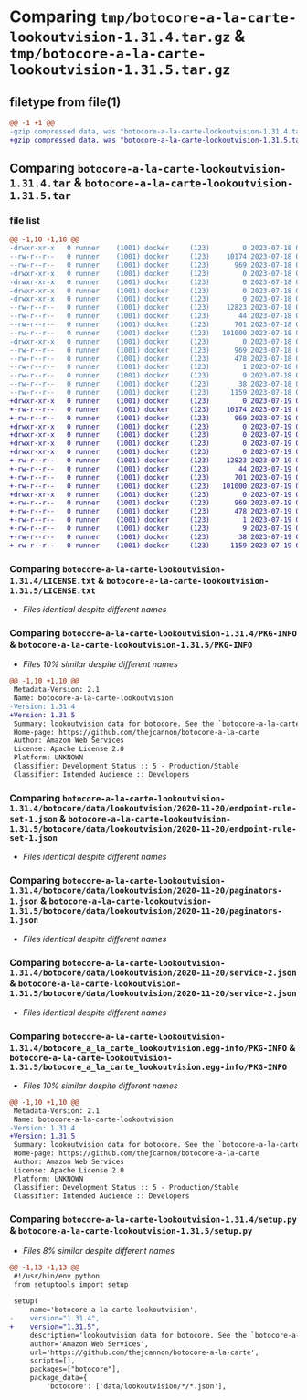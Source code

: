 # Comparing `tmp/botocore-a-la-carte-lookoutvision-1.31.4.tar.gz` & `tmp/botocore-a-la-carte-lookoutvision-1.31.5.tar.gz`

## filetype from file(1)

```diff
@@ -1 +1 @@
-gzip compressed data, was "botocore-a-la-carte-lookoutvision-1.31.4.tar", last modified: Tue Jul 18 01:55:24 2023, max compression
+gzip compressed data, was "botocore-a-la-carte-lookoutvision-1.31.5.tar", last modified: Wed Jul 19 02:44:05 2023, max compression
```

## Comparing `botocore-a-la-carte-lookoutvision-1.31.4.tar` & `botocore-a-la-carte-lookoutvision-1.31.5.tar`

### file list

```diff
@@ -1,18 +1,18 @@
-drwxr-xr-x   0 runner    (1001) docker     (123)        0 2023-07-18 01:55:24.032280 botocore-a-la-carte-lookoutvision-1.31.4/
--rw-r--r--   0 runner    (1001) docker     (123)    10174 2023-07-18 01:55:23.000000 botocore-a-la-carte-lookoutvision-1.31.4/LICENSE.txt
--rw-r--r--   0 runner    (1001) docker     (123)      969 2023-07-18 01:55:24.032280 botocore-a-la-carte-lookoutvision-1.31.4/PKG-INFO
-drwxr-xr-x   0 runner    (1001) docker     (123)        0 2023-07-18 01:55:24.032280 botocore-a-la-carte-lookoutvision-1.31.4/botocore/
-drwxr-xr-x   0 runner    (1001) docker     (123)        0 2023-07-18 01:55:24.032280 botocore-a-la-carte-lookoutvision-1.31.4/botocore/data/
-drwxr-xr-x   0 runner    (1001) docker     (123)        0 2023-07-18 01:55:24.032280 botocore-a-la-carte-lookoutvision-1.31.4/botocore/data/lookoutvision/
-drwxr-xr-x   0 runner    (1001) docker     (123)        0 2023-07-18 01:55:24.032280 botocore-a-la-carte-lookoutvision-1.31.4/botocore/data/lookoutvision/2020-11-20/
--rw-r--r--   0 runner    (1001) docker     (123)    12823 2023-07-18 01:54:50.000000 botocore-a-la-carte-lookoutvision-1.31.4/botocore/data/lookoutvision/2020-11-20/endpoint-rule-set-1.json
--rw-r--r--   0 runner    (1001) docker     (123)       44 2023-07-18 01:54:50.000000 botocore-a-la-carte-lookoutvision-1.31.4/botocore/data/lookoutvision/2020-11-20/examples-1.json
--rw-r--r--   0 runner    (1001) docker     (123)      701 2023-07-18 01:54:50.000000 botocore-a-la-carte-lookoutvision-1.31.4/botocore/data/lookoutvision/2020-11-20/paginators-1.json
--rw-r--r--   0 runner    (1001) docker     (123)   101000 2023-07-18 01:54:50.000000 botocore-a-la-carte-lookoutvision-1.31.4/botocore/data/lookoutvision/2020-11-20/service-2.json
-drwxr-xr-x   0 runner    (1001) docker     (123)        0 2023-07-18 01:55:24.032280 botocore-a-la-carte-lookoutvision-1.31.4/botocore_a_la_carte_lookoutvision.egg-info/
--rw-r--r--   0 runner    (1001) docker     (123)      969 2023-07-18 01:55:24.000000 botocore-a-la-carte-lookoutvision-1.31.4/botocore_a_la_carte_lookoutvision.egg-info/PKG-INFO
--rw-r--r--   0 runner    (1001) docker     (123)      478 2023-07-18 01:55:24.000000 botocore-a-la-carte-lookoutvision-1.31.4/botocore_a_la_carte_lookoutvision.egg-info/SOURCES.txt
--rw-r--r--   0 runner    (1001) docker     (123)        1 2023-07-18 01:55:24.000000 botocore-a-la-carte-lookoutvision-1.31.4/botocore_a_la_carte_lookoutvision.egg-info/dependency_links.txt
--rw-r--r--   0 runner    (1001) docker     (123)        9 2023-07-18 01:55:24.000000 botocore-a-la-carte-lookoutvision-1.31.4/botocore_a_la_carte_lookoutvision.egg-info/top_level.txt
--rw-r--r--   0 runner    (1001) docker     (123)       38 2023-07-18 01:55:24.032280 botocore-a-la-carte-lookoutvision-1.31.4/setup.cfg
--rw-r--r--   0 runner    (1001) docker     (123)     1159 2023-07-18 01:55:23.000000 botocore-a-la-carte-lookoutvision-1.31.4/setup.py
+drwxr-xr-x   0 runner    (1001) docker     (123)        0 2023-07-19 02:44:05.003580 botocore-a-la-carte-lookoutvision-1.31.5/
+-rw-r--r--   0 runner    (1001) docker     (123)    10174 2023-07-19 02:44:04.000000 botocore-a-la-carte-lookoutvision-1.31.5/LICENSE.txt
+-rw-r--r--   0 runner    (1001) docker     (123)      969 2023-07-19 02:44:05.003580 botocore-a-la-carte-lookoutvision-1.31.5/PKG-INFO
+drwxr-xr-x   0 runner    (1001) docker     (123)        0 2023-07-19 02:44:05.003580 botocore-a-la-carte-lookoutvision-1.31.5/botocore/
+drwxr-xr-x   0 runner    (1001) docker     (123)        0 2023-07-19 02:44:05.003580 botocore-a-la-carte-lookoutvision-1.31.5/botocore/data/
+drwxr-xr-x   0 runner    (1001) docker     (123)        0 2023-07-19 02:44:05.003580 botocore-a-la-carte-lookoutvision-1.31.5/botocore/data/lookoutvision/
+drwxr-xr-x   0 runner    (1001) docker     (123)        0 2023-07-19 02:44:05.003580 botocore-a-la-carte-lookoutvision-1.31.5/botocore/data/lookoutvision/2020-11-20/
+-rw-r--r--   0 runner    (1001) docker     (123)    12823 2023-07-19 02:43:32.000000 botocore-a-la-carte-lookoutvision-1.31.5/botocore/data/lookoutvision/2020-11-20/endpoint-rule-set-1.json
+-rw-r--r--   0 runner    (1001) docker     (123)       44 2023-07-19 02:43:32.000000 botocore-a-la-carte-lookoutvision-1.31.5/botocore/data/lookoutvision/2020-11-20/examples-1.json
+-rw-r--r--   0 runner    (1001) docker     (123)      701 2023-07-19 02:43:32.000000 botocore-a-la-carte-lookoutvision-1.31.5/botocore/data/lookoutvision/2020-11-20/paginators-1.json
+-rw-r--r--   0 runner    (1001) docker     (123)   101000 2023-07-19 02:43:32.000000 botocore-a-la-carte-lookoutvision-1.31.5/botocore/data/lookoutvision/2020-11-20/service-2.json
+drwxr-xr-x   0 runner    (1001) docker     (123)        0 2023-07-19 02:44:05.003580 botocore-a-la-carte-lookoutvision-1.31.5/botocore_a_la_carte_lookoutvision.egg-info/
+-rw-r--r--   0 runner    (1001) docker     (123)      969 2023-07-19 02:44:04.000000 botocore-a-la-carte-lookoutvision-1.31.5/botocore_a_la_carte_lookoutvision.egg-info/PKG-INFO
+-rw-r--r--   0 runner    (1001) docker     (123)      478 2023-07-19 02:44:04.000000 botocore-a-la-carte-lookoutvision-1.31.5/botocore_a_la_carte_lookoutvision.egg-info/SOURCES.txt
+-rw-r--r--   0 runner    (1001) docker     (123)        1 2023-07-19 02:44:04.000000 botocore-a-la-carte-lookoutvision-1.31.5/botocore_a_la_carte_lookoutvision.egg-info/dependency_links.txt
+-rw-r--r--   0 runner    (1001) docker     (123)        9 2023-07-19 02:44:04.000000 botocore-a-la-carte-lookoutvision-1.31.5/botocore_a_la_carte_lookoutvision.egg-info/top_level.txt
+-rw-r--r--   0 runner    (1001) docker     (123)       38 2023-07-19 02:44:05.003580 botocore-a-la-carte-lookoutvision-1.31.5/setup.cfg
+-rw-r--r--   0 runner    (1001) docker     (123)     1159 2023-07-19 02:44:04.000000 botocore-a-la-carte-lookoutvision-1.31.5/setup.py
```

### Comparing `botocore-a-la-carte-lookoutvision-1.31.4/LICENSE.txt` & `botocore-a-la-carte-lookoutvision-1.31.5/LICENSE.txt`

 * *Files identical despite different names*

### Comparing `botocore-a-la-carte-lookoutvision-1.31.4/PKG-INFO` & `botocore-a-la-carte-lookoutvision-1.31.5/PKG-INFO`

 * *Files 10% similar despite different names*

```diff
@@ -1,10 +1,10 @@
 Metadata-Version: 2.1
 Name: botocore-a-la-carte-lookoutvision
-Version: 1.31.4
+Version: 1.31.5
 Summary: lookoutvision data for botocore. See the `botocore-a-la-carte` package for more info.
 Home-page: https://github.com/thejcannon/botocore-a-la-carte
 Author: Amazon Web Services
 License: Apache License 2.0
 Platform: UNKNOWN
 Classifier: Development Status :: 5 - Production/Stable
 Classifier: Intended Audience :: Developers
```

### Comparing `botocore-a-la-carte-lookoutvision-1.31.4/botocore/data/lookoutvision/2020-11-20/endpoint-rule-set-1.json` & `botocore-a-la-carte-lookoutvision-1.31.5/botocore/data/lookoutvision/2020-11-20/endpoint-rule-set-1.json`

 * *Files identical despite different names*

### Comparing `botocore-a-la-carte-lookoutvision-1.31.4/botocore/data/lookoutvision/2020-11-20/paginators-1.json` & `botocore-a-la-carte-lookoutvision-1.31.5/botocore/data/lookoutvision/2020-11-20/paginators-1.json`

 * *Files identical despite different names*

### Comparing `botocore-a-la-carte-lookoutvision-1.31.4/botocore/data/lookoutvision/2020-11-20/service-2.json` & `botocore-a-la-carte-lookoutvision-1.31.5/botocore/data/lookoutvision/2020-11-20/service-2.json`

 * *Files identical despite different names*

### Comparing `botocore-a-la-carte-lookoutvision-1.31.4/botocore_a_la_carte_lookoutvision.egg-info/PKG-INFO` & `botocore-a-la-carte-lookoutvision-1.31.5/botocore_a_la_carte_lookoutvision.egg-info/PKG-INFO`

 * *Files 10% similar despite different names*

```diff
@@ -1,10 +1,10 @@
 Metadata-Version: 2.1
 Name: botocore-a-la-carte-lookoutvision
-Version: 1.31.4
+Version: 1.31.5
 Summary: lookoutvision data for botocore. See the `botocore-a-la-carte` package for more info.
 Home-page: https://github.com/thejcannon/botocore-a-la-carte
 Author: Amazon Web Services
 License: Apache License 2.0
 Platform: UNKNOWN
 Classifier: Development Status :: 5 - Production/Stable
 Classifier: Intended Audience :: Developers
```

### Comparing `botocore-a-la-carte-lookoutvision-1.31.4/setup.py` & `botocore-a-la-carte-lookoutvision-1.31.5/setup.py`

 * *Files 8% similar despite different names*

```diff
@@ -1,13 +1,13 @@
 #!/usr/bin/env python
 from setuptools import setup
 
 setup(
     name='botocore-a-la-carte-lookoutvision',
-    version="1.31.4",
+    version="1.31.5",
     description='lookoutvision data for botocore. See the `botocore-a-la-carte` package for more info.',
     author='Amazon Web Services',
     url='https://github.com/thejcannon/botocore-a-la-carte',
     scripts=[],
     packages=["botocore"],
     package_data={
         'botocore': ['data/lookoutvision/*/*.json'],
```

